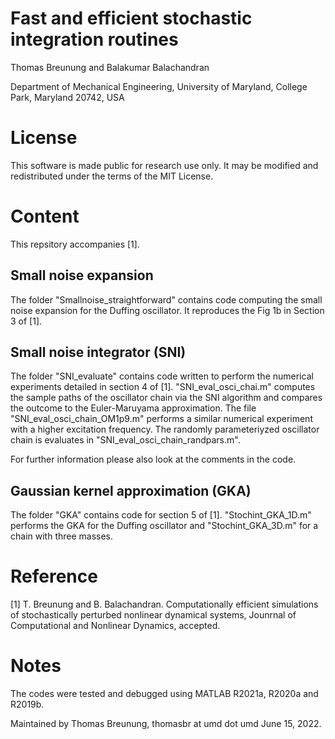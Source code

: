 # Fast and efficient stochastic integration routines

Thomas Breunung and Balakumar Balachandran

Department of Mechanical Engineering, University of Maryland, College Park, Maryland 20742, USA

# License
This software is made public for research use only. It may be modified and redistributed under the terms of the MIT License.

# Content
This repsitory accompanies [1].

## Small noise expansion
The folder "Smallnoise_straightforward" contains code computing the small noise expansion for the Duffing oscillator. It reproduces the Fig 1b in Section 3 of [1]. 

## Small noise integrator (SNI)
The folder "SNI_evaluate" contains code written to perform the numerical experiments detailed in section 4 of [1].
"SNI_eval_osci_chai.m" computes the sample paths of the oscillator chain via the SNI algorithm and compares the outcome to the Euler-Maruyama approximation. 
The file "SNI_eval_osci_chain_OM1p9.m" performs a similar numerical experiment with a higher excitation frequency. 
The randomly parameteriyzed oscillator chain is evaluates in "SNI_eval_osci_chain_randpars.m". 

For further information please also look at the comments in the code. 

## Gaussian kernel approximation (GKA)
The folder "GKA" contains code for section 5 of [1]. "Stochint_GKA_1D.m" performs the GKA for the Duffing oscillator and "Stochint_GKA_3D.m" for a chain with three masses.

# Reference
[1] T. Breunung and B. Balachandran. Computationally efficient simulations of stochastically perturbed nonlinear dynamical systems, Jounrnal of Computational and Nonlinear Dynamics, accepted. 

# Notes
The codes were tested and debugged using MATLAB R2021a, R2020a and R2019b. 

Maintained by Thomas Breunung, thomasbr at umd dot umd June 15, 2022.
